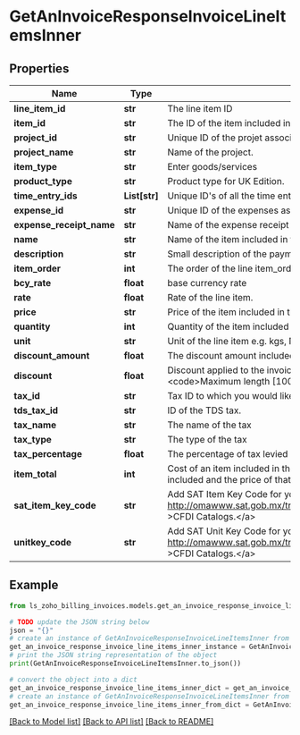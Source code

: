 # GetAnInvoiceResponseInvoiceLineItemsInner


## Properties

Name | Type | Description | Notes
------------ | ------------- | ------------- | -------------
**line_item_id** | **str** | The line item ID | [optional] 
**item_id** | **str** | The ID of the item included in the invoice. | [optional] 
**project_id** | **str** | Unique ID of the projet associated to an invoice | [optional] 
**project_name** | **str** | Name of the project. | [optional] 
**item_type** | **str** | Enter goods/services | [optional] 
**product_type** | **str** | Product type for UK Edition. | [optional] 
**time_entry_ids** | **List[str]** | Unique ID&#39;s of all the time entries associated to the linked project | [optional] 
**expense_id** | **str** | Unique ID of the expenses associated | [optional] 
**expense_receipt_name** | **str** | Name of the expense receipt associated | [optional] 
**name** | **str** | Name of the item included in the invoice. | [optional] 
**description** | **str** | Small description of the payment made for the invoice. | [optional] 
**item_order** | **int** | The order of the line item_order | [optional] 
**bcy_rate** | **float** | base currency rate | [optional] 
**rate** | **float** | Rate of the line item. | [optional] 
**price** | **str** | Price of the item included in the invoice. | [optional] 
**quantity** | **int** | Quantity of the item included in the invoice. | [optional] 
**unit** | **str** | Unit of the line item e.g. kgs, Nos. &lt;code&gt;Maximum length [100]&lt;/code&gt; | [optional] 
**discount_amount** | **float** | The discount amount included in an invoice on applying a coupon. | [optional] 
**discount** | **float** | Discount applied to the invoice. It can be either in % or in amount. e.g. 12.5% or 190. &lt;code&gt;Maximum length [100]&lt;/code&gt; | [optional] 
**tax_id** | **str** | Tax ID to which you would like to associate with this plan. | [optional] 
**tds_tax_id** | **str** | ID of the TDS tax. | [optional] 
**tax_name** | **str** | The name of the tax | [optional] 
**tax_type** | **str** | The type of the tax | [optional] 
**tax_percentage** | **float** | The  percentage of tax levied | [optional] 
**item_total** | **int** | Cost of an item included in the invoice. This would be the product of quantity of the item included and the price of that item. | [optional] 
**sat_item_key_code** | **str** | Add SAT Item Key Code for your goods/services. Download the &lt;a href&#x3D; http://omawww.sat.gob.mx/tramitesyservicios/Paginas/documentos/catCFDI_V_4_07122022.xls  &gt;CFDI Catalogs.&lt;/a&gt; | [optional] 
**unitkey_code** | **str** | Add SAT Unit Key Code for your goods/services. Download the &lt;a href&#x3D; http://omawww.sat.gob.mx/tramitesyservicios/Paginas/documentos/catCFDI_V_4_07122022.xls  &gt;CFDI Catalogs.&lt;/a&gt; | [optional] 

## Example

```python
from ls_zoho_billing_invoices.models.get_an_invoice_response_invoice_line_items_inner import GetAnInvoiceResponseInvoiceLineItemsInner

# TODO update the JSON string below
json = "{}"
# create an instance of GetAnInvoiceResponseInvoiceLineItemsInner from a JSON string
get_an_invoice_response_invoice_line_items_inner_instance = GetAnInvoiceResponseInvoiceLineItemsInner.from_json(json)
# print the JSON string representation of the object
print(GetAnInvoiceResponseInvoiceLineItemsInner.to_json())

# convert the object into a dict
get_an_invoice_response_invoice_line_items_inner_dict = get_an_invoice_response_invoice_line_items_inner_instance.to_dict()
# create an instance of GetAnInvoiceResponseInvoiceLineItemsInner from a dict
get_an_invoice_response_invoice_line_items_inner_from_dict = GetAnInvoiceResponseInvoiceLineItemsInner.from_dict(get_an_invoice_response_invoice_line_items_inner_dict)
```
[[Back to Model list]](../README.md#documentation-for-models) [[Back to API list]](../README.md#documentation-for-api-endpoints) [[Back to README]](../README.md)


